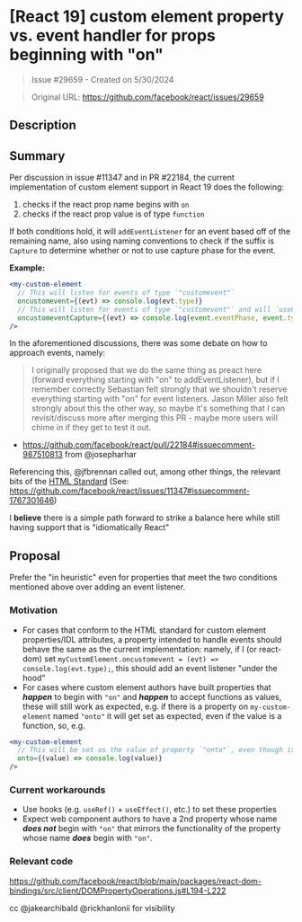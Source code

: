 # [React 19] custom element property vs. event handler for props beginning with "on"

> Issue #29659 - Created on 5/30/2024

> Original URL: https://github.com/facebook/react/issues/29659

## Description

## Summary

Per discussion in issue #11347 and in PR #22184, the current implementation of custom element support in React 19 does the following:

1. checks if the react prop name begins with `on`
2. checks if the react prop value is of type `function`

If both conditions hold, it will `addEventListener` for an event based off of the remaining name, also using naming conventions to check if the suffix is `Capture` to determine whether or not to use capture phase for the event.

**Example:**
```jsx
<my-custom-element
  // This will listen for events of type `"customevent"`
  oncustomevent={(evt) => console.log(evt.type)}
  // This will listen for events of type `"customevent"` and will `useCapture`(See: https://developer.mozilla.org/en-US/docs/Web/API/EventTarget/addEventListener#usecapture)
  oncustomeventCapture={(evt) => console.log(event.eventPhase, event.type)}
/>
```

In the aforementioned discussions, there was some debate on how to approach events, namely:

> I originally proposed that we do the same thing as preact here (forward everything starting with "on" to addEventListener), but if I remember correctly Sebastian felt strongly that we shouldn't reserve everything starting with "on" for event listeners. Jason Miller also felt strongly about this the other way, so maybe it's something that I can revisit/discuss more after merging this PR - maybe more users will chime in if they get to test it out.
- https://github.com/facebook/react/pull/22184#issuecomment-987510813 from @josepharhar 

Referencing this, @jfbrennan called out, among other things, the relevant bits of the [HTML Standard](https://html.spec.whatwg.org/dev/webappapis.html#event-handler-attributes)
(See: https://github.com/facebook/react/issues/11347#issuecomment-1767301646)

I **believe** there is a simple path forward to strike a balance here while still having support that is "idiomatically React"

## Proposal

Prefer the "in heuristic" even for properties that meet the two conditions mentioned above over adding an event listener.

### Motivation

- For cases that conform to the HTML standard for custom element properties/IDL attributes, a property intended to handle events should behave the same as the current implementation: namely, if I (or react-dom) set `myCustomElement.oncustomevent = (evt) => console.log(evt.type);`, this should add an event listener "under the hood"
- For cases where custom element authors have built properties that _**happen**_ to begin with `"on"` and _**happen**_ to accept functions as values, these will still work as expected, e.g. if there is a property on `my-custom-element` named `"onto"` it will get set as expected, even if the value is a function, so, e.g.
```jsx
<my-custom-element
  // This will be set as the value of property `"onto"`, even though it begins with `"on"` and its value is of type `function`
  onto={(value) => console.log(value)}
/>
```
### Current workarounds

- Use hooks (e.g. `useRef()` + `useEffect()`, etc.) to set these properties
- Expect web component authors to have a 2nd property whose name **_does not_** begin with `"on"` that mirrors the functionality of the property whose name _**does**_ begin with `"on"`.

### Relevant code

https://github.com/facebook/react/blob/main/packages/react-dom-bindings/src/client/DOMPropertyOperations.js#L194-L222

<!--
  Please provide a CodeSandbox (https://codesandbox.io/s/new), a link to a
  repository on GitHub, or provide a minimal code example that reproduces the
  problem. You may provide a screenshot of the application if you think it is
  relevant to your bug report. Here are some tips for providing a minimal
  example: https://stackoverflow.com/help/mcve.
-->

cc @jakearchibald @rickhanlonii for visibility
